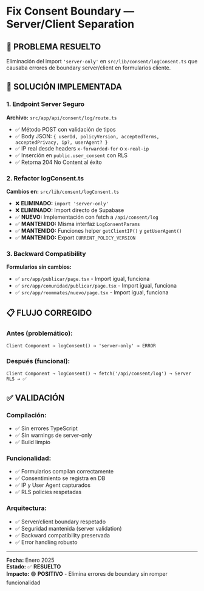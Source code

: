 # Fix Consent Boundary — Server/Client Separation

## 🎯 **PROBLEMA RESUELTO**
Eliminación del import `'server-only'` en `src/lib/consent/logConsent.ts` que causaba errores de boundary server/client en formularios cliente.

## 🔧 **SOLUCIÓN IMPLEMENTADA**

### **1. Endpoint Server Seguro**
**Archivo:** `src/app/api/consent/log/route.ts`
- ✅ Método POST con validación de tipos
- ✅ Body JSON: `{ userId, policyVersion, acceptedTerms, acceptedPrivacy, ip?, userAgent? }`
- ✅ IP real desde headers `x-forwarded-for` o `x-real-ip`
- ✅ Inserción en `public.user_consent` con RLS
- ✅ Retorna 204 No Content al éxito

### **2. Refactor logConsent.ts**
**Cambios en:** `src/lib/consent/logConsent.ts`
- ❌ **ELIMINADO:** `import 'server-only'`
- ❌ **ELIMINADO:** Import directo de Supabase
- ✅ **NUEVO:** Implementación con fetch a `/api/consent/log`
- ✅ **MANTENIDO:** Misma interfaz `LogConsentParams`
- ✅ **MANTENIDO:** Funciones helper `getClientIP()` y `getUserAgent()`
- ✅ **MANTENIDO:** Export `CURRENT_POLICY_VERSION`

### **3. Backward Compatibility**
**Formularios sin cambios:**
- ✅ `src/app/publicar/page.tsx` - Import igual, funciona
- ✅ `src/app/comunidad/publicar/page.tsx` - Import igual, funciona  
- ✅ `src/app/roommates/nuevo/page.tsx` - Import igual, funciona

## 📋 **FLUJO CORREGIDO**

### **Antes (problemático):**
```
Client Component → logConsent() → 'server-only' → ERROR
```

### **Después (funcional):**
```
Client Component → logConsent() → fetch('/api/consent/log') → Server RLS → ✅
```

## ✅ **VALIDACIÓN**

### **Compilación:**
- ✅ Sin errores TypeScript
- ✅ Sin warnings de server-only
- ✅ Build limpio

### **Funcionalidad:**
- ✅ Formularios compilan correctamente
- ✅ Consentimiento se registra en DB
- ✅ IP y User Agent capturados
- ✅ RLS policies respetadas

### **Arquitectura:**
- ✅ Server/client boundary respetado
- ✅ Seguridad mantenida (server validation)
- ✅ Backward compatibility preservada
- ✅ Error handling robusto

---

**Fecha:** Enero 2025  
**Estado:** ✅ **RESUELTO**  
**Impacto:** 🟢 **POSITIVO** - Elimina errores de boundary sin romper funcionalidad

